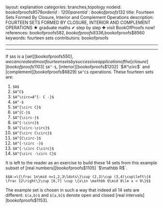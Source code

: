 layout: explanation
categories: branches,topology
nodeid: bookofproofs$8578
orderid: 1200
parentid: bookofproofs$132
title: Fourteen Sets Formed By Closure, Interior and Complement Operations
description: FOURTEEN SETS FORMED BY CLOSURE, INTERIOR AND COMPLEMENT OPERATIONS ★ graduate maths ✔ step by step ✚ visit BookOfProofs now!
references: bookofproofs$582,bookofproofs$8336,bookofproofs$8560
keywords: fourteen sets
contributors: bookofproofs

---


---

If `$A$` is a [set][bookofproofs$550], we can create at most fourteen sets by successive application of the [closure][bookofproofs$1103] `$A^-$`, [interior][bookofproofs$1202] `$A^\circ$` and [complement][bookofproofs$6829] `$A^C$` operations. These fourteen sets are:

1. `$A$`
1. `$A^C$`
1. `$A^\circ=A^{- C -}$`
1. `$A^-$`
1. `$A^{\circ C}$`
1. `$A^{C-}$`
1. `$A^{\circ-}$`
1. `$A^{-\circ}$`
1. `$A^{\circ-\circ}$`
1. `$A^{\circ C\circ}$`
1. `$A^{C\circ-}$`
1. `$A^{-\circ -}$`
1. `$A^{-\circ C\circ}$`
1. `$A^{\circ -\circ C}$`

It is left to the reader as an exercise to build these 14 sets from this example subset of [real numbers][bookofproofs$1105] `$\mathbb R$`.

`$$A:=\{\frac 1n\mid n=1,2,3\ldots\}\cup (2,3)\cup (3,4)\cup\left\{4 \frac 12\right\}\cup [6,7] \cup \{x\in \mathbb Q\mid 8\le x < 9\}$$`

The example set is chosen in such a way that indeed all 14 sets are different. `$(a,b)$` and `$[a,b]$` denote open and closed [real intervals][bookofproofs$1153].